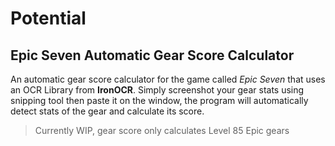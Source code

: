 # Potential
## Epic Seven Automatic Gear Score Calculator

An automatic gear score calculator for the game called *Epic Seven* that uses an OCR Library from **IronOCR**. Simply screenshot your gear stats using snipping tool then paste it on the window, the program will automatically detect stats of the gear and calculate its score.

> Currently WIP, gear score only calculates Level 85 Epic gears

